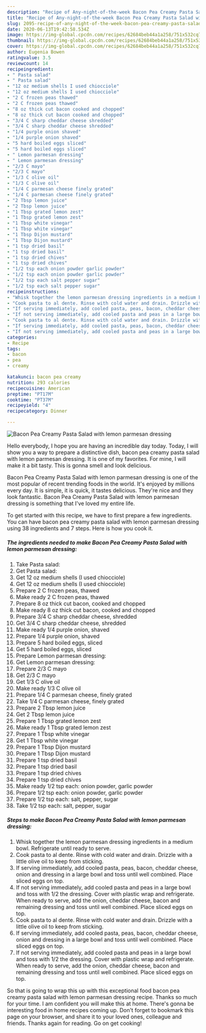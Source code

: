 ```yaml
---
description: "Recipe of Any-night-of-the-week Bacon Pea Creamy Pasta Salad with lemon parmesan dressing"
title: "Recipe of Any-night-of-the-week Bacon Pea Creamy Pasta Salad with lemon parmesan dressing"
slug: 2095-recipe-of-any-night-of-the-week-bacon-pea-creamy-pasta-salad-with-lemon-parmesan-dressing
date: 2020-06-13T19:42:58.534Z
image: https://img-global.cpcdn.com/recipes/62684beb44a1a258/751x532cq70/bacon-pea-creamy-pasta-salad-with-lemon-parmesan-dressing-recipe-main-photo.jpg
thumbnail: https://img-global.cpcdn.com/recipes/62684beb44a1a258/751x532cq70/bacon-pea-creamy-pasta-salad-with-lemon-parmesan-dressing-recipe-main-photo.jpg
cover: https://img-global.cpcdn.com/recipes/62684beb44a1a258/751x532cq70/bacon-pea-creamy-pasta-salad-with-lemon-parmesan-dressing-recipe-main-photo.jpg
author: Eugenia Bowen
ratingvalue: 3.5
reviewcount: 14
recipeingredient:
- " Pasta salad"
- " Pasta salad"
- "12 oz medium shells I used chiocciole"
- "12 oz medium shells I used chiocciole"
- "2 C frozen peas thawed"
- "2 C frozen peas thawed"
- "8 oz thick cut bacon cooked and chopped"
- "8 oz thick cut bacon cooked and chopped"
- "3/4 C sharp cheddar cheese shredded"
- "3/4 C sharp cheddar cheese shredded"
- "1/4 purple onion shaved"
- "1/4 purple onion shaved"
- "5 hard boiled eggs sliced"
- "5 hard boiled eggs sliced"
- " Lemon parmesan dressing"
- " Lemon parmesan dressing"
- "2/3 C mayo"
- "2/3 C mayo"
- "1/3 C olive oil"
- "1/3 C olive oil"
- "1/4 C parmesan cheese finely grated"
- "1/4 C parmesan cheese finely grated"
- "2 Tbsp lemon juice"
- "2 Tbsp lemon juice"
- "1 Tbsp grated lemon zest"
- "1 Tbsp grated lemon zest"
- "1 Tbsp white vinegar"
- "1 Tbsp white vinegar"
- "1 Tbsp Dijon mustard"
- "1 Tbsp Dijon mustard"
- "1 tsp dried basil"
- "1 tsp dried basil"
- "1 tsp dried chives"
- "1 tsp dried chives"
- "1/2 tsp each onion powder garlic powder"
- "1/2 tsp each onion powder garlic powder"
- "1/2 tsp each salt pepper sugar"
- "1/2 tsp each salt pepper sugar"
recipeinstructions:
- "Whisk together the lemon parmesan dressing ingredients in a medium bowl. Refrigerate until ready to serve."
- "Cook pasta to al dente. Rinse with cold water and drain. Drizzle with a little olive oil to keep from sticking."
- "If serving immediately, add cooled pasta, peas, bacon, cheddar cheese, onion and dressing in a large bowl and toss until well combined. Place sliced eggs on top."
- "If not serving immediately, add cooled pasta and peas in a large bowl and toss with 1/2 the dressing. Cover with plastic wrap and refrigerate. When ready to serve, add the onion, cheddar cheese, bacon and remaining dressing and toss until well combined. Place sliced eggs on top."
- "Cook pasta to al dente. Rinse with cold water and drain. Drizzle with a little olive oil to keep from sticking."
- "If serving immediately, add cooled pasta, peas, bacon, cheddar cheese, onion and dressing in a large bowl and toss until well combined. Place sliced eggs on top."
- "If not serving immediately, add cooled pasta and peas in a large bowl and toss with 1/2 the dressing. Cover with plastic wrap and refrigerate. When ready to serve, add the onion, cheddar cheese, bacon and remaining dressing and toss until well combined. Place sliced eggs on top."
categories:
- Recipe
tags:
- bacon
- pea
- creamy

katakunci: bacon pea creamy 
nutrition: 293 calories
recipecuisine: American
preptime: "PT17M"
cooktime: "PT37M"
recipeyield: "4"
recipecategory: Dinner

---
```



![Bacon Pea Creamy Pasta Salad with lemon parmesan dressing](https://img-global.cpcdn.com/recipes/62684beb44a1a258/751x532cq70/bacon-pea-creamy-pasta-salad-with-lemon-parmesan-dressing-recipe-main-photo.jpg)

Hello everybody, I hope you are having an incredible day today. Today, I will show you a way to prepare a distinctive dish, bacon pea creamy pasta salad with lemon parmesan dressing. It is one of my favorites. For mine, I will make it a bit tasty. This is gonna smell and look delicious.

Bacon Pea Creamy Pasta Salad with lemon parmesan dressing is one of the most popular of recent trending foods in the world. It's enjoyed by millions every day. It is simple, it is quick, it tastes delicious. They're nice and they look fantastic. Bacon Pea Creamy Pasta Salad with lemon parmesan dressing is something that I've loved my entire life.




To get started with this recipe, we have to first prepare a few ingredients. You can have bacon pea creamy pasta salad with lemon parmesan dressing using 38 ingredients and 7 steps. Here is how you cook it.

<!--inarticleads1-->

##### The ingredients needed to make Bacon Pea Creamy Pasta Salad with lemon parmesan dressing:

1. Take  Pasta salad:
1. Get  Pasta salad:
1. Get 12 oz medium shells (I used chiocciole)
1. Get 12 oz medium shells (I used chiocciole)
1. Prepare 2 C frozen peas, thawed
1. Make ready 2 C frozen peas, thawed
1. Prepare 8 oz thick cut bacon, cooked and chopped
1. Make ready 8 oz thick cut bacon, cooked and chopped
1. Prepare 3/4 C sharp cheddar cheese, shredded
1. Get 3/4 C sharp cheddar cheese, shredded
1. Make ready 1/4 purple onion, shaved
1. Prepare 1/4 purple onion, shaved
1. Prepare 5 hard boiled eggs, sliced
1. Get 5 hard boiled eggs, sliced
1. Prepare  Lemon parmesan dressing:
1. Get  Lemon parmesan dressing:
1. Prepare 2/3 C mayo
1. Get 2/3 C mayo
1. Get 1/3 C olive oil
1. Make ready 1/3 C olive oil
1. Prepare 1/4 C parmesan cheese, finely grated
1. Take 1/4 C parmesan cheese, finely grated
1. Prepare 2 Tbsp lemon juice
1. Get 2 Tbsp lemon juice
1. Prepare 1 Tbsp grated lemon zest
1. Make ready 1 Tbsp grated lemon zest
1. Prepare 1 Tbsp white vinegar
1. Get 1 Tbsp white vinegar
1. Prepare 1 Tbsp Dijon mustard
1. Prepare 1 Tbsp Dijon mustard
1. Prepare 1 tsp dried basil
1. Prepare 1 tsp dried basil
1. Prepare 1 tsp dried chives
1. Prepare 1 tsp dried chives
1. Make ready 1/2 tsp each: onion powder, garlic powder
1. Prepare 1/2 tsp each: onion powder, garlic powder
1. Prepare 1/2 tsp each: salt, pepper, sugar
1. Take 1/2 tsp each: salt, pepper, sugar




<!--inarticleads2-->

##### Steps to make Bacon Pea Creamy Pasta Salad with lemon parmesan dressing:

1. Whisk together the lemon parmesan dressing ingredients in a medium bowl. Refrigerate until ready to serve.
1. Cook pasta to al dente. Rinse with cold water and drain. Drizzle with a little olive oil to keep from sticking.
1. If serving immediately, add cooled pasta, peas, bacon, cheddar cheese, onion and dressing in a large bowl and toss until well combined. Place sliced eggs on top.
1. If not serving immediately, add cooled pasta and peas in a large bowl and toss with 1/2 the dressing. Cover with plastic wrap and refrigerate. When ready to serve, add the onion, cheddar cheese, bacon and remaining dressing and toss until well combined. Place sliced eggs on top.
1. Cook pasta to al dente. Rinse with cold water and drain. Drizzle with a little olive oil to keep from sticking.
1. If serving immediately, add cooled pasta, peas, bacon, cheddar cheese, onion and dressing in a large bowl and toss until well combined. Place sliced eggs on top.
1. If not serving immediately, add cooled pasta and peas in a large bowl and toss with 1/2 the dressing. Cover with plastic wrap and refrigerate. When ready to serve, add the onion, cheddar cheese, bacon and remaining dressing and toss until well combined. Place sliced eggs on top.




So that is going to wrap this up with this exceptional food bacon pea creamy pasta salad with lemon parmesan dressing recipe. Thanks so much for your time. I am confident you will make this at home. There's gonna be interesting food in home recipes coming up. Don't forget to bookmark this page on your browser, and share it to your loved ones, colleague and friends. Thanks again for reading. Go on get cooking!
